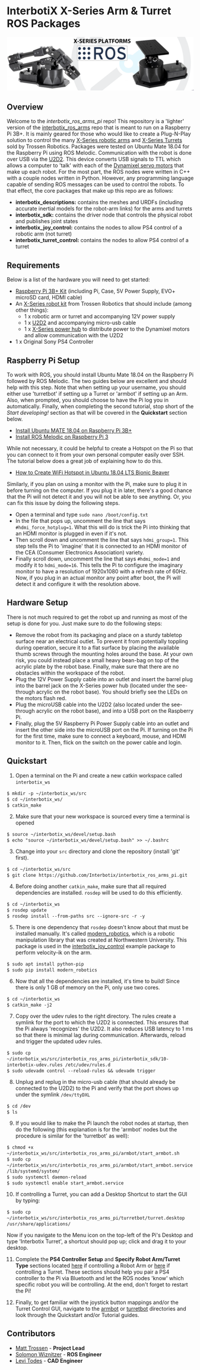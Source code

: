 # InterbotiX X-Series Arm & Turret ROS Packages
![banner](images/banner.png)

## Overview
Welcome to the *interbotix_ros_arms_pi* repo! This repository is a 'lighter' version of the [interbotix_ros_arms](https://github.com/Interbotix/interbotix_ros_arms) repo that is meant to run on a Raspberry Pi 3B+. It is mainly geared for those who would like to create a Plug-N-Play solution to control the many [X-Series robotic arms](https://www.trossenrobotics.com/robotic-arms.aspx) and [X-Series Turrets](https://www.trossenrobotics.com/c/robot-turrets.aspx) sold by Trossen Robotics. Packages were tested on Ubuntu Mate 18.04 for the Raspberry Pi using ROS Melodic. Communication with the robot is done over USB via the [U2D2](https://www.trossenrobotics.com/dynamixel-u2d2.aspx). This device converts USB signals to TTL which allows a computer to 'talk' with each of the [Dynamixel servo motors](https://www.trossenrobotics.com/dynamixel-x-series-robot-servos) that make up each robot. For the most part, the ROS nodes were written in C++ with a couple nodes written in Python. However, any programming language capable of sending ROS messages can be used to control the robots. To that effect, the core packages that make up this repo are as follows:
- **interbotix_descriptions:** contains the meshes and URDFs (including accurate inertial models for the robot-arm links) for the arms and turrets
- **interbotix_sdk:** contains the driver node that controls the physical robot and publishes joint states
- **interbotix_joy_control:** contains the nodes to allow PS4 control of a robotic arm (not turret)
- **interbotix_turret_control:** contains the nodes to allow PS4 control of a turret

## Requirements
Below is a list of the hardware you will need to get started:
- [Raspberry Pi 3B+ Kit](https://www.amazon.com/CanaKit-Raspberry-Starter-Premium-Black/dp/B07BCC8PK7/ref=sr_1_14?keywords=raspberry+pi+3b%2B&qid=1574291604&sr=8-14) (including Pi, Case, 5V Power Supply, EVO+ microSD card, HDMI cable)
- An [X-Series robot kit](https://www.trossenrobotics.com/robot-kits.aspx) from Trossen Robotics that should include (among other things):
  - 1 x robotic arm or turret and accompanying 12V power supply
  - 1 x [U2D2](https://www.trossenrobotics.com/dynamixel-u2d2.aspx) and accompanying micro-usb cable
  - 1 x [X-Series power hub](http://www.support.interbotix.com/html/electronics/index.html#control-boards) to distribute power to the Dynamixel motors and allow communication with the U2D2
- 1 x Original Sony PS4 Controller

## Raspberry Pi Setup

To work with ROS, you should install Ubuntu Mate 18.04 on the Raspberry Pi followed by ROS Melodic. The two guides below are excellent and should help with this step. Note that when setting up your username, you should either use 'turretbot' if setting up a Turret or 'armbot' if setting up an Arm. Also, when prompted, you should choose to have the Pi log you in automatically. Finally, when completing the second tutorial, stop short of the *Start developing!* section as that will be covered in the **Quickstart** section below.
- [Install Ubuntu MATE 18.04 on Raspberry Pi 3B+](https://roboticsbackend.com/install-ubuntu-mate-18-04-on-raspberry-pi-3-b/)
- [Install ROS Melodic on Raspberry Pi 3](https://roboticsbackend.com/install-ros-on-raspberry-pi-3/)

While not necessary, it could be helpful to create a Hotspot on the Pi so that you can connect to it from your own personal computer easily over SSH. The tutorial below does a great job of explaining how to do this.
- [How to Create WiFi Hotspot in Ubuntu 18.04 LTS Bionic Beaver](https://www.intrawebsolns.com/how-to-create-wifi-hotspot-in-ubuntu-18-04-lts-bionic-beaver-or-linux-mint-19-tara-android-is-supported/)

Similarly, if you plan on using a monitor with the Pi, make sure to plug it in before turning on the computer. If you plug it in later, there's a good chance that the Pi will not detect it and you will not be able to see anything. Or, you can fix this issue by doing the following steps.
- Open a terminal and type `sudo nano /boot/config.txt`
- In the file that pops up, uncomment the line that says `#hdmi_force_hotplug=1`. What this will do is trick the Pi into thinking that an HDMI monitor is plugged in even if it's not.
- Then scroll down and uncomment the line that says `hdmi_group=1`. This step tells the Pi to 'imagine' that it is connected to an HDMI monitor of the CEA (Consumer Electronics Association) variety.
- Finally scroll down, uncomment the line that says `#hdmi_mode=1` and modify it to `hdmi_mode=16`. This tells the Pi to configure the imaginary monitor to have a resolution of 1920x1080 with a refresh rate of 60Hz. Now, if you plug in an actual monitor any point after boot, the Pi will detect it and configure it with the resolution above.

## Hardware Setup
There is not much required to get the robot up and running as most of the setup is done for you. Just make sure to do the following steps:
 - Remove the robot from its packaging and place on a sturdy tabletop surface near an electrical outlet. To prevent it from potentially toppling during operation, secure it to a flat surface by placing the available thumb screws through the mounting holes around the base. At your own risk, you could instead place a small heavy bean-bag on top of the acrylic plate by the robot base. Finally, make sure that there are no obstacles within the workspace of the robot.
 - Plug the 12V Power Supply cable into an outlet and insert the barrel plug into the barrel jack on the X-Series power hub (located under the see-through acrylic on the robot base). You should briefly see the LEDs on the motors flash red.
 - Plug the microUSB cable into the U2D2 (also located under the see-through acrylic on the robot base), and into a USB port on the Raspberry Pi.
 - Finally, plug the 5V Raspberry Pi Power Supply cable into an outlet and insert the other side into the microUSB port on the Pi. If turning on the Pi for the first time, make sure to connect a keyboard, mouse, and HDMI monitor to it. Then, flick on the switch on the power cable and login.

## Quickstart
1. Open a terminal on the Pi and create a new catkin workspace called `interbotix_ws`
```
$ mkdir -p ~/interbotix_ws/src
$ cd ~/interbotix_ws/
$ catkin_make
```

2. Make sure that your new workspace is sourced every time a terminal is opened
```
$ source ~/interbotix_ws/devel/setup.bash
$ echo "source ~/interbotix_ws/devel/setup.bash" >> ~/.bashrc
```

3. Change into your `src` directory and clone the repository (install 'git' first).
```
$ cd ~/interbotix_ws/src
$ git clone https://github.com/Interbotix/interbotix_ros_arms_pi.git
```

4. Before doing another `catkin_make`, make sure that all required dependencies are installed. `rosdep` will be used to do this efficiently.
```
$ cd ~/interbotix_ws
$ rosdep update
$ rosdep install --from-paths src --ignore-src -r -y
```

5. There is one dependency that `rosdep` doesn't know about that must be installed manually. It's called [modern_robotics](https://github.com/NxRLab/ModernRobotics/tree/master/packages/Python), which is a robotic manipulation library that was created at Northwestern University. This package is used in the [interbotix_joy_control](armbot/interbotix_joy_control) example package to perform velocity-ik on the arm.
```
$ sudo apt install python-pip
$ sudo pip install modern_robotics
```

6. Now that all the dependencies are installed, it's time to build! Since there is only 1 GB of memory on the Pi, only use two cores.
```
$ cd ~/interbotix_ws
$ catkin_make -j2
```

7. Copy over the udev rules to the right directory. The rules create a symlink for the port to which the U2D2 is connected. This ensures that the Pi always 'recognizes' the U2D2. It also reduces USB latency to 1 ms so that there is minimal lag during communication. Afterwards, reload and trigger the updated udev rules.
```
$ sudo cp ~/interbotix_ws/src/interbotix_ros_arms_pi/interbotix_sdk/10-interbotix-udev.rules /etc/udev/rules.d
$ sudo udevadm control --reload-rules && udevadm trigger
```

8. Unplug and replug in the micro-usb cable (that should already be connected to the U2D2) to the Pi and verify that the port shows up under the symlink `/dev/ttyDXL`
```
$ cd /dev
$ ls
```

9. If you would like to make the Pi launch the robot nodes at startup, then do the following (this explanation is for the 'armbot' nodes but the procedure is similar for the 'turretbot' as well):
```
$ chmod +x ~/interbotix_ws/src/interbotix_ros_arms_pi/armbot/start_armbot.sh
$ sudo cp ~/interbotix_ws/src/interbotix_ros_arms_pi/armbot/start_armbot.service /lib/systemd/system/
$ sudo systemctl daemon-reload
$ sudo systemctl enable start_armbot.service
```

10. If controlling a Turret, you can add a Desktop Shortcut to start the GUI by typing:
```
$ sudo cp ~/interbotix_ws/src/interbotix_ros_arms_pi/turretbot/turret.desktop /usr/share/applications/
```
Now if you navigate to the Menu icon on the top-left of the Pi's Desktop and type 'Interbotix Turret', a shortcut should pop up; click and drag it to your desktop.

11. Complete the **PS4 Controller Setup** and **Specify Robot Arm/Turret Type** sections located [here](armbot/Robot%20Arm%20Quickstart.pdf) if controlling a Robot Arm or [here](turretbot/Turret%20Quickstart.pdf) if controlling a Turret. These sections should help you pair a PS4 controller to the Pi via Bluetooth and let the ROS nodes 'know' which specific robot you will be controlling. At the end, don't forget to restart the Pi!

12. Finally, to get familiar with the joystick button mappings and/or the Turret Control GUI, navigate to the [armbot](armbot/) or [turretbot](turretbot/) directories and look through the Quickstart and/or Tutorial guides.

## Contributors
- [Matt Trossen](https://www.trossenrobotics.com/) - **Project Lead**
- [Solomon Wiznitzer](https://github.com/swiz23) - **ROS Engineer**
- [Levi Todes](https://github.com/LeTo37) - **CAD Engineer**
